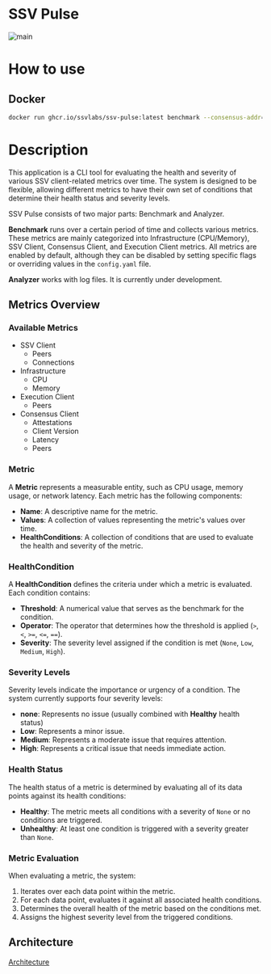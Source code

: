 # SSV Pulse

![main](https://github.com/ssvlabs/ssv-pulse/actions/workflows/workflow-main.yml/badge.svg?branch=main)

# How to use

## Docker
```bash
docker run ghcr.io/ssvlabs/ssv-pulse:latest benchmark --consensus-addr=REPLACE_WITH_ADDR --execution-addr=REPLACE_WITH_ADDR --ssv-addr=REPLACE_WITH_ADDR
```

# Description

This application is a CLI tool for evaluating the health and severity of various SSV client-related metrics over time. The system is designed to be flexible, allowing different metrics to have their own set of conditions that determine their health status and severity levels.

SSV Pulse consists of two major parts: Benchmark and Analyzer.

**Benchmark** runs over a certain period of time and collects various metrics. These metrics are mainly categorized into Infrastructure (CPU/Memory), SSV Client, Consensus Client, and Execution Client metrics. All metrics are enabled by default, although they can be disabled by setting specific flags or overriding values in the `config.yaml` file.

**Analyzer** works with log files. It is currently under development.

## Metrics Overview

### Available Metrics

- SSV Client
    - Peers
	- Connections
- Infrastructure
    - CPU
	- Memory
- Execution Client
	- Peers
- Consensus Client
	- Attestations
	- Client Version
	- Latency
	- Peers

### Metric

A **Metric** represents a measurable entity, such as CPU usage, memory usage, or network latency. Each metric has the following components:

- **Name**: A descriptive name for the metric.
- **Values**: A collection of values representing the metric's values over time.
- **HealthConditions**: A collection of conditions that are used to evaluate the health and severity of the metric.

### HealthCondition

A **HealthCondition** defines the criteria under which a metric is evaluated. Each condition contains:

- **Threshold**: A numerical value that serves as the benchmark for the condition.
- **Operator**: The operator that determines how the threshold is applied (`>`, `<`, `>=`, `<=`, `==`).
- **Severity**: The severity level assigned if the condition is met (`None`, `Low`, `Medium`, `High`).

### Severity Levels

Severity levels indicate the importance or urgency of a condition. The system currently supports four severity levels:

- **none**: Represents no issue (usually combined with **Healthy** health status)
- **Low**: Represents a minor issue.
- **Medium**: Represents a moderate issue that requires attention.
- **High**: Represents a critical issue that needs immediate action.

### Health Status

The health status of a metric is determined by evaluating all of its data points against its health conditions:

- **Healthy**: The metric meets all conditions with a severity of `None` or no conditions are triggered.
- **Unhealthy**: At least one condition is triggered with a severity greater than `None`.

### Metric Evaluation

When evaluating a metric, the system:

1. Iterates over each data point within the metric.
2. For each data point, evaluates it against all associated health conditions.
3. Determines the overall health of the metric based on the conditions met.
4. Assigns the highest severity level from the triggered conditions.

## Architecture
[Architecture](https://github.com/ssvlabs/ssv-pulse/blob/main/docs/architecture.png)